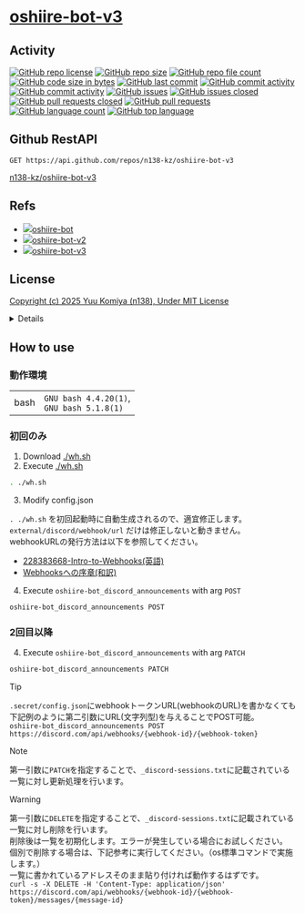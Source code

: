 # [oshiire-bot-v3](https://github.com/n138-kz/oshiire-bot-v3)

## Activity

[![GitHub repo license](https://img.shields.io/github/license/n138-kz/oshiire-bot-v3)](/LICENSE)
[![GitHub repo size](https://img.shields.io/github/repo-size/n138-kz/oshiire-bot-v3)](/../../)
[![GitHub repo file count](https://img.shields.io/github/directory-file-count/n138-kz/oshiire-bot-v3)](/../../)
[![GitHub code size in bytes](https://img.shields.io/github/languages/code-size/n138-kz/oshiire-bot-v3)](/../../)
[![GitHub last commit](https://img.shields.io/github/last-commit/n138-kz/oshiire-bot-v3)](/../../commits)
[![GitHub commit activity](https://img.shields.io/github/commit-activity/w/n138-kz/oshiire-bot-v3)](/../../commits)
[![GitHub commit activity](https://img.shields.io/github/commit-activity/t/n138-kz/oshiire-bot-v3)](/../../commits)
[![GitHub issues](https://img.shields.io/github/issues/n138-kz/oshiire-bot-v3)](/../../issues)
[![GitHub issues closed](https://img.shields.io/github/issues-closed/n138-kz/oshiire-bot-v3)](/../../issues)
[![GitHub pull requests closed](https://img.shields.io/github/issues-pr-closed/n138-kz/oshiire-bot-v3)](/../../pulls)
[![GitHub pull requests](https://img.shields.io/github/issues-pr/n138-kz/oshiire-bot-v3)](/../../pulls)
[![GitHub language count](https://img.shields.io/github/languages/count/n138-kz/oshiire-bot-v3)](/../../)
[![GitHub top language](https://img.shields.io/github/languages/top/n138-kz/oshiire-bot-v3)](/../../)

## Github RestAPI

```http
GET https://api.github.com/repos/n138-kz/oshiire-bot-v3
```

[n138-kz/oshiire-bot-v3](https://api.github.com/repos/n138-kz/oshiire-bot-v3)
  
## Refs

- [![](https://www.google.com/s2/favicons?size=64&domain=https://github.com)oshiire-bot](https://github.com/n138-kz/oshiire-bot/)
- [![](https://www.google.com/s2/favicons?size=64&domain=https://github.com)oshiire-bot-v2](https://github.com/n138-kz/oshiire-bot-v2/)
- [![](https://www.google.com/s2/favicons?size=64&domain=https://github.com)oshiire-bot-v3](https://github.com/n138-kz/oshiire-bot-v3/)

## License

[Copyright (c) 2025 Yuu Komiya (n138), Under MIT License](LICENSE)  

<details>

[MIT_License | wikipedia](https://ja.wikipedia.org/wiki/MIT_License)

[The MIT License](https://opensource.org/license/mit/)
> [n138-kz/*](./) is licensed under the `MIT License`.  
>
> Permission is hereby granted, free of charge, to any person obtaining a copy of this software and associated documentation files (the “Software”), to deal in the Software without restriction, including without limitation the rights to use, copy, modify, merge, publish, distribute, sublicense, and/or sell copies of the Software, and to permit persons to whom the Software is furnished to do so, subject to the following conditions:
>
> `Copyright <YEAR> <COPYRIGHT HOLDER>`
> 
> The above copyright notice and this permission notice shall be included in all copies or substantial portions of the Software.
> 
> THE SOFTWARE IS PROVIDED “AS IS”, WITHOUT WARRANTY OF ANY KIND, EXPRESS OR IMPLIED, INCLUDING BUT NOT LIMITED TO THE WARRANTIES OF MERCHANTABILITY, FITNESS FOR A PARTICULAR PURPOSE AND NONINFRINGEMENT. IN NO EVENT SHALL THE AUTHORS OR COPYRIGHT HOLDERS BE LIABLE FOR ANY CLAIM, DAMAGES OR OTHER LIABILITY, WHETHER IN AN ACTION OF CONTRACT, TORT OR OTHERWISE, ARISING FROM, OUT OF OR IN CONNECTION WITH THE SOFTWARE OR THE USE OR OTHER DEALINGS IN THE SOFTWARE.

[The MIT License](https://opensource.org/license/mit/)
> [n138-kz/*](./) は、MIT ライセンスに基づいてライセンスされています。  
> 以下に定める条件に従い、本ソフトウェアおよび関連文書のファイル（以下「ソフトウェア」）の複製を取得するすべての人に対し、ソフトウェアを無制限に扱うことを無償で許可します。これには、ソフトウェアの複製を使用、複写、変更、結合、掲載、頒布、サブライセンス、および/または販売する権利、およびソフトウェアを提供する相手に同じことを許可する権利も無制限に含まれます。  
>
> `Copyright (c) <著作権発生年> <著作権保持者名>`
> 
> 上記の著作権表示および本許諾表示を、ソフトウェアのすべての複製または重要な部分に記載するものとします。
>
> ソフトウェアは「現状のまま」で、明示であるか暗黙であるかを問わず、何らの保証もなく提供されます。ここでいう保証とは、商品性、特定の目的への適合性、および権利非侵害についての保証も含みますが、それに限定されるものではありません。
> 作者または著作権者は、契約行為、不法行為、またはそれ以外であろうと、ソフトウェアに起因または関連し、あるいはソフトウェアの使用またはその他の扱いによって生じる一切の請求、損害、その他の義務について何らの責任も負わないものとします。

### Permissions / 許可
- Commercial use / 商用利用
- Modification / 改変
- Distribution / 再配布
- Private use / 私的使用 

### Limitations / 制限事項
- Liability / 発生した問題に責任を負わない
- Warranty / 無保証

</details>

## How to use

### 動作環境

|||
|:-:|:-|
|bash|`GNU bash 4.4.20(1)`,<br />`GNU bash 5.1.8(1)`|

### 初回のみ

1. Download [./wh.sh](/wh.sh)
2. Execute [./wh.sh](/wh.sh)

```sh
. ./wh.sh
```

3. Modify config.json

`. ./wh.sh` を初回起動時に自動生成されるので、適宜修正します。  
`external/discord/webhook/url` だけは修正しないと動きません。  
webhookURLの発行方法は以下を参照してください。  

- [228383668-Intro-to-Webhooks(英語)](https://support.discord.com/hc/en-us/articles/228383668-Intro-to-Webhooks)
- [Webhooksへの序章(和訳)](https://support.discord.com/hc/ja/articles/228383668-Intro-to-Webhooks)

4. Execute `oshiire-bot_discord_announcements` with arg `POST`

```sh
oshiire-bot_discord_announcements POST
```

### 2回目以降

4. Execute `oshiire-bot_discord_announcements` with arg `PATCH`

```sh
oshiire-bot_discord_announcements PATCH
```

> [!TIP]
> `.secret/config.json`にwebhookトークンURL(webhookのURL)を書かなくても  
> 下記例のように第二引数にURL(文字列型)を与えることでPOST可能。  
> `oshiire-bot_discord_announcements POST https://discord.com/api/webhooks/{webhook-id}/{webhook-token}`  

> [!NOTE]
> 第一引数に`PATCH`を指定することで、`_discord-sessions.txt`に記載されている一覧に対し更新処理を行います。  

> [!WARNING]
> 第一引数に`DELETE`を指定することで、`_discord-sessions.txt`に記載されている一覧に対し削除を行います。  
> 削除後は一覧を初期化します。エラーが発生している場合にお試しください。  
> 個別で削除する場合は、下記参考に実行してください。（os標準コマンドで実施します。）  
> 一覧に書かれているアドレスそのまま貼り付ければ動作するはずです。  
> `curl -s -X DELETE -H 'Content-Type: application/json' https://discord.com/api/webhooks/{webhook-id}/{webhook-token}/messages/{message-id}`
